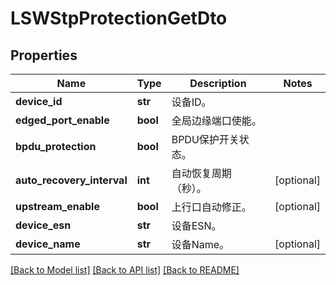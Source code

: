 # LSWStpProtectionGetDto

## Properties
Name | Type | Description | Notes
------------ | ------------- | ------------- | -------------
**device_id** | **str** | 设备ID。 | 
**edged_port_enable** | **bool** | 全局边缘端口使能。 | 
**bpdu_protection** | **bool** | BPDU保护开关状态。 | 
**auto_recovery_interval** | **int** | 自动恢复周期（秒）。 | [optional] 
**upstream_enable** | **bool** | 上行口自动修正。 | [optional] 
**device_esn** | **str** | 设备ESN。 | 
**device_name** | **str** | 设备Name。 | [optional] 

[[Back to Model list]](../README.md#documentation-for-models) [[Back to API list]](../README.md#documentation-for-api-endpoints) [[Back to README]](../README.md)


